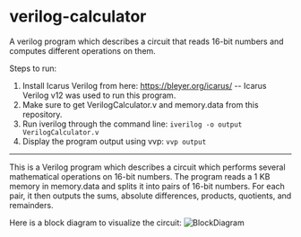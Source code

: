 # verilog-calculator
A verilog program which describes a circuit that reads 16-bit numbers and computes different operations on them.

Steps to run:
1. Install Icarus Verilog from here: https://bleyer.org/icarus/ -- Icarus Verilog v12 was used to run this program.
2. Make sure to get VerilogCalculator.v and memory.data from this repository.
3. Run iverilog through the command line: `iverilog -o output VerilogCalculator.v`
4. Display the program output using vvp: `vvp output`

------------------

This is a Verilog program which describes a circuit which performs several mathematical operations on 16-bit numbers. The program reads a 1 KB memory in memory.data and splits it into pairs of 16-bit numbers. For each pair, it then outputs the sums, absolute
differences, products, quotients, and remainders.

Here is a block diagram to visualize the circuit:
![BlockDiagram](https://github.com/caleb-huning/verilog-calculator/assets/80488655/1d53b6ae-fe55-42ee-a751-1f8c9f06a21e)
